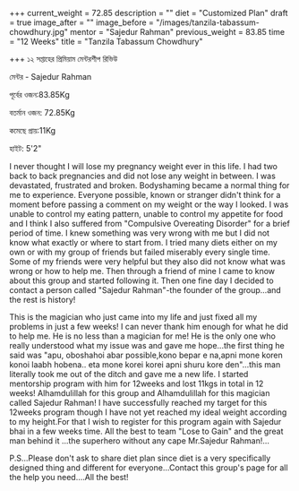 +++
current_weight = 72.85
description = ""
diet = "Customized Plan"
draft = true
image_after = ""
image_before = "/images/tanzila-tabassum-chowdhury.jpg"
mentor = "Sajedur Rahman"
previous_weight = 83.85
time = "12 Weeks"
title = "Tanzila Tabassum Chowdhury"

+++
১২ সপ্তাহের প্রিমিয়াম মেন্টরশীপ রিভিউ

মেন্টর - Sajedur Rahman

পূর্বের ওজন:83.85Kg

বতর্মান ওজন: 72.85Kg

কমেছে প্রায়:11Kg

হাইট: 5'2"

I never thought I will lose my pregnancy weight ever in this life. I had two back to back pregnancies and did not lose any weight in between. I was devastated, frustrated and broken. Bodyshaming became a normal thing for me to experience. Everyone possible, known or stranger didn't think for a moment before passing a comment on my weight or the way I looked. I was unable to control my eating pattern, unable to control my appetite for food and I think I also suffered from "Compulsive Overeating Disorder" for a brief period of time. I knew something was very wrong with me but I did not know what exactly or where to start from. I tried many diets either on my own or with my group of friends but failed miserably every single time. Some of my friends were very helpful but they also did not know what was wrong or how to help me. Then through a friend of mine I came to know about this group and started following it. Then one fine day I decided to contact a person called "Sajedur Rahman"-the founder of the group...and the rest is history!

This is the magician who just came into my life and just fixed all my problems in just a few weeks! I can never thank him enough for what he did to help me. He is no less than a magician for me! He is the only one who really understood what my issue was and gave me hope...the first thing he said was "apu, oboshahoi abar possible,kono bepar e na,apni mone koren konoi laabh hobena.. eta mone korei korei apni shuru kore den"...this man literally took me out of the ditch and gave me a new life. I started mentorship program with him for 12weeks and lost 11kgs in total in 12 weeks! Alhamdulillah for this group and Alhamdulillah for this magician called Sajedur Rahman! I have successfully reached my target for this 12weeks program though I have not yet reached my ideal weight according to my height.For that I wish to register for this program again with Sajedur bhai in a few weeks time. All the best to team "Lose to Gain" and the great man behind it ...the superhero without any cape Mr.Sajedur Rahman!...

P.S...Please don't ask to share diet plan since diet is a very specifically designed thing and different for everyone...Contact this group's page for all the help you need....All the best!